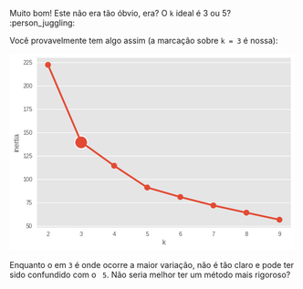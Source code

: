 Muito bom! Este não era tão óbvio, era? O `k` ideal é 3 ou 5? :person_juggling:

Você provavelmente tem algo assim (a marcação sobre `k = 3` é nossa):

<img src="https://raw.githubusercontent.com/MumukiProject/mumuki-guia-python3-clustering/master/assets/iris_elbow_1672638446790.png" alt="iris_elbow_1672638446790.png" width="auto" height="auto">

Enquanto o em `3` é onde ocorre a maior variação, não é tão claro e pode ter sido confundido com o ` 5`. Não seria melhor ter um método mais rigoroso?
